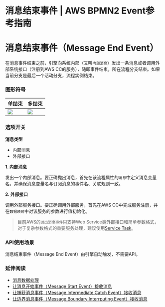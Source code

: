 # 消息结束事件 | AWS BPMN2 Event参考指南

# 消息结束事件（Message End Event）

在消息事件结束之前，引擎向系统内部（又叫`内部消息`）发出一条消息或者调用外部系统接口（注册到AWS CC的服务），随即事件结束，所在流程分支结束。如果当前分支是最后一个活动分支，流程实例结束。

### 图形符号

单结束 | 多结束  
---|---  
![](https://docs.awspaas.com/reference-guide/aws-paas-process-event-reference-guide/endevents/41.png) | ![](https://docs.awspaas.com/reference-guide/aws-paas-process-event-reference-guide/endevents/42.png)  
  
### 选项开关

**消息类型**

  * 内部消息
  * 外部接口

**1\. 内部消息**

发出一个内部消息。要正确抛出消息，首先在该流程属性的`消息`中定义消息变量名，并确保消息变量名与订阅消息的事件名、关联规则一致。

**2\. 外部接口**

调用外部服务接口。要正确调用外部服务，首先在AWS CC中完成服务注册，并在`数据映射`中对该服务的参数进行值初始化。

> 目前AWS的`抛出消息事件`只支持Web Service类外部接口和简单参数格式，对于复杂参数格式的重要服务处理，建议使用[Service Task](<https://docs.awspaas.com/reference-guide/aws-paas-process-activity-reference-guide/service_task/README.html>)。

### API使用场景

消息结束事件（Message End Event）由引擎自动触发，不需要API。

### 延伸阅读

  * [消息数据处理](<../appendix/message_data.html>)
  * [让消息开始事件（Message Start Event）接收消息](<../startevents/message_start_event.html>)
  * [让捕获消息事件（Message Intermediate Catch Event）接收消息](<../intermediateevents/message_intermediate_catch_event.html>)
  * [让边界消息事件（Message Boundary Interrputing Event）接收消息](<../boundaryevents/message_boundary_interrputing_event.html>)